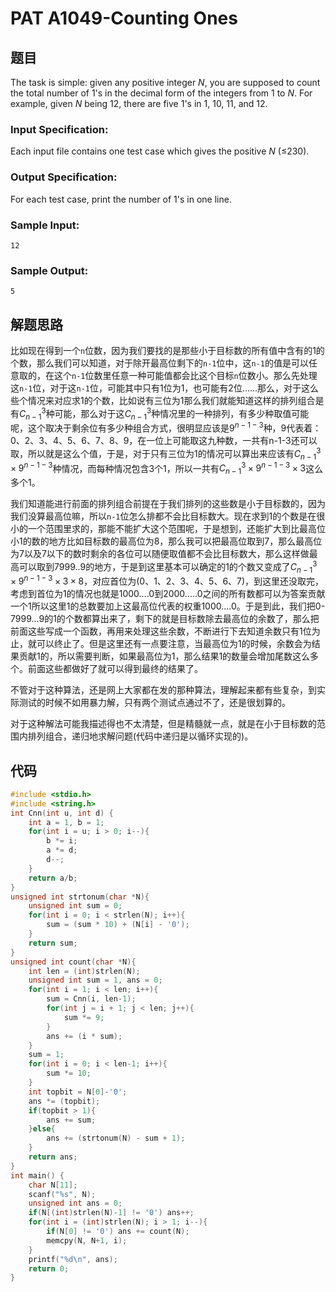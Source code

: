 # PAT A1049-Counting Ones

## 题目

The task is simple: given any positive integer *N*, you are supposed to count the total number of 1's in the decimal form of the integers from 1 to *N*. For example, given *N* being 12, there are five 1's in 1, 10, 11, and 12.

### Input Specification:

Each input file contains one test case which gives the positive *N* (≤230).

### Output Specification:

For each test case, print the number of 1's in one line.

### Sample Input:

```in
12
```

### Sample Output:

```out
5
```

## 解题思路

比如现在得到一个`n`位数，因为我们要找的是那些小于目标数的所有值中含有的1的个数，那么我们可以知道，对于除开最高位剩下的`n-1`位中，这`n-1`的值是可以任意取的，在这个`n-1`位数里任意一种可能值都会比这个目标`n`位数小。那么先处理这`n-1`位，对于这`n-1`位，可能其中只有1位为1，也可能有2位......那么，对于这么些个情况来对应求1的个数，比如说有三位为1那么我们就能知道这样的排列组合是有$C^3_{n-1}$种可能，那么对于这$C_{n-1}^3$种情况里的一种排列，有多少种取值可能呢，这个取决于剩余位有多少种组合方式，很明显应该是$9^{n-1-3}$种，9代表着：0、2、3、4、5、6、7、8、9，在一位上可能取这九种数，一共有n-1-3还可以取，所以就是这么个值，于是，对于只有三位为1的情况可以算出来应该有$C_{n-1}^3\times 9^{n-1-3}$种情况，而每种情况包含3个1，所以一共有$C_{n-1}^3\times 9^{n-1-3}\times3$这么多个1。

我们知道能进行前面的排列组合前提在于我们排列的这些数是小于目标数的，因为我们没算最高位嘛，所以`n-1`位怎么排都不会比目标数大。现在求到1的个数是在很小的一个范围里求的，那能不能扩大这个范围呢，于是想到，还能扩大到比最高位小1的数的地方比如目标数的最高位为8，那么我可以把最高位取到7，那么最高位为7以及7以下的数时剩余的各位可以随便取值都不会比目标数大，那么这样做最高可以取到7999..9的地方，于是到这里基本可以确定的1的个数又变成了$C_{n-1}^3\times 9^{n-1-3}\times3\times8$，对应首位为(0、1、2、3、4、5、6、7)，到这里还没取完，考虑到首位为1的情况也就是1000....0到2000.....0之间的所有数都可以为答案贡献一个1所以这里1的总数要加上这最高位代表的权重1000....0。于是到此，我们把0-7999...9的1的个数都算出来了，剩下的就是目标数除去最高位的余数了，那么把前面这些写成一个函数，再用来处理这些余数，不断进行下去知道余数只有1位为止，就可以终止了。但是这里还有一点要注意，当最高位为1的时候，余数会为结果贡献1的，所以需要判断，如果最高位为1，那么结果1的数量会增加尾数这么多个。前面这些都做好了就可以得到最终的结果了。

不管对于这种算法，还是网上大家都在发的那种算法，理解起来都有些复杂，到实际测试的时候不如用暴力解，只有两个测试点通过不了，还是很划算的。

对于这种解法可能我描述得也不太清楚，但是精髓就一点，就是在小于目标数的范围内排列组合，递归地求解问题(代码中递归是以循环实现的)。

## 代码

```c
#include <stdio.h>
#include <string.h>
int Cnn(int u, int d) {
    int a = 1, b = 1;
    for(int i = u; i > 0; i--){
        b *= i;
        a *= d;
        d--;
    }
    return a/b;
}
unsigned int strtonum(char *N){
    unsigned int sum = 0;
    for(int i = 0; i < strlen(N); i++){
        sum = (sum * 10) + (N[i] - '0');
    }
    return sum;
}
unsigned int count(char *N){
    int len = (int)strlen(N);
    unsigned int sum = 1, ans = 0;
    for(int i = 1; i < len; i++){
        sum = Cnn(i, len-1);
        for(int j = i + 1; j < len; j++){
            sum *= 9;
        }
        ans += (i * sum);
    }
    sum = 1;
    for(int i = 0; i < len-1; i++){
        sum *= 10;
    }
    int topbit = N[0]-'0';
    ans *= (topbit);
    if(topbit > 1){
        ans += sum;
    }else{
        ans += (strtonum(N) - sum + 1);
    }
    return ans;
}
int main() {
    char N[11];
    scanf("%s", N);
    unsigned int ans = 0;
    if(N[(int)strlen(N)-1] != '0') ans++;
    for(int i = (int)strlen(N); i > 1; i--){
        if(N[0] != '0') ans += count(N);
        memcpy(N, N+1, i);
    }
    printf("%d\n", ans);
    return 0;
}
```

